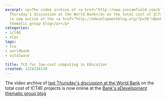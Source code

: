 ```yaml
---
excerpt: <p>The video archive of <a href="http://www.joncamfield.com/blog/2008/11/tomorrow_total_cost_of_operati.html">last
  Thursday's discussion at the World Bank</a> on the total cost of ICT4E projects
  is now online at the <a href="http://edevelopmentblog.org/?p=56">Bank's eDevelopment
  thematic group blog</a></p>
categories:
- ict4d
- olpc
tags:
- tco
- worldbank
- vitalwave

title: TCO for low-cost computing in Education
created: 1226336120
---
```

<p>The video archive of <a href="http://www.joncamfield.com/blog/2008/11/tomorrow_total_cost_of_operati.html">last Thursday's discussion at the World Bank</a> on the total cost of ICT4E projects is now online at the <a href="http://edevelopmentblog.org/?p=56">Bank's eDevelopment thematic group blog</a></p>
